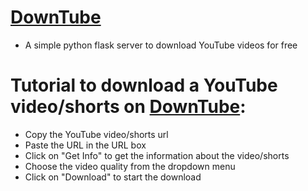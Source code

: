 # [DownTube](https://down-tube.vercel.app)
- A simple python flask server to download YouTube videos for free

# Tutorial to download a YouTube video/shorts on [DownTube](https://down-tube.vercel.app):
- Copy the YouTube video/shorts url
- Paste the URL in the URL box
- Click on "Get Info" to get the information about the video/shorts
- Choose the video quality from the dropdown menu
- Click on "Download" to start the download
